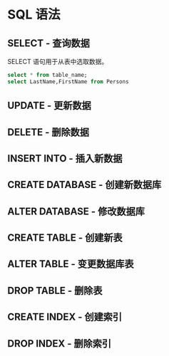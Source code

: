 # SQL 语法

## SELECT - 查询数据
SELECT 语句用于从表中选取数据。
```sql
select * from table_name;
select LastName,FirstName from Persons
```

## UPDATE - 更新数据
## DELETE - 删除数据
## INSERT INTO - 插入新数据
## CREATE DATABASE - 创建新数据库
## ALTER DATABASE - 修改数据库
## CREATE TABLE - 创建新表
## ALTER TABLE - 变更数据库表
## DROP TABLE - 删除表
## CREATE INDEX - 创建索引
## DROP INDEX - 删除索引
